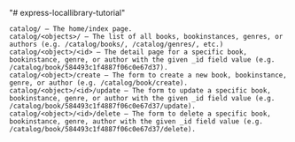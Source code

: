 "# express-locallibrary-tutorial"

    catalog/ — The home/index page.
    catalog/<objects>/ — The list of all books, bookinstances, genres, or authors (e.g. /catalog/books/, /catalog/genres/, etc.)
    catalog/<object>/<id> — The detail page for a specific book, bookinstance, genre, or author with the given _id field value (e.g. /catalog/book/584493c1f4887f06c0e67d37).
    catalog/<object>/create — The form to create a new book, bookinstance, genre, or author (e.g. /catalog/book/create).
    catalog/<object>/<id>/update — The form to update a specific book, bookinstance, genre, or author with the given _id field value (e.g. /catalog/book/584493c1f4887f06c0e67d37/update).
    catalog/<object>/<id>/delete — The form to delete a specific book, bookinstance, genre, author with the given _id field value (e.g. /catalog/book/584493c1f4887f06c0e67d37/delete).
